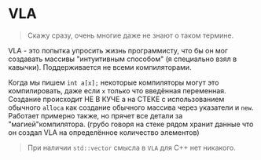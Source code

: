 # VLA

> Скажу сразу, очень многие даже не знают о таком термине.

VLA - это попытка упросить жизнь программисту, что бы он мог создавать массивы "интуитивным способом" (я специально взял в кавычки).
Поддерживается не всеми компиляторами. 

Когда мы пишем `int a[x];` некоторые компиляторы могут это компилировать, даже если `x` только что введённая переменная. Создание происходит НЕ В КУЧЕ а на СТЕКЕ с использованием обычного `alloca` как создание обычного массива через указатели и `new`. Работает примерно также, но прячет все детали за "магией"компилятора. (грубо говоря на стеке рядом хранит данные что он создал VLA на определённое количество элементов)

> При наличии `std::vector` смысла в `VLA` для С++ нет никакого. 

